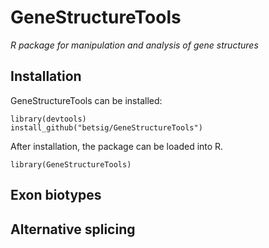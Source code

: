 # GeneStructureTools

*R package for manipulation and analysis of gene structures*

## Installation
GeneStructureTools can be installed:
```
library(devtools)
install_github("betsig/GeneStructureTools")
```
After installation, the package can be loaded into R.
```
library(GeneStructureTools)
```

## Exon biotypes


## Alternative splicing


